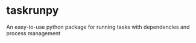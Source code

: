 taskrunpy
=========

An easy-to-use python package for running tasks with dependencies and process management
